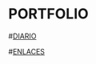# PORTFOLIO
#[DIARIO](https://github.com/kevincuesta00/UD1-GitHub-y-MarkDown/blob/main/diario_UD1.md)  

#[ENLACES](https://github.com/kevincuesta00/UD1-GitHub-y-MarkDown/blob/main/enlaces_UD1.md)
